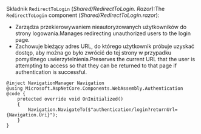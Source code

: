 <span data-ttu-id="48364-101">Składnik `RedirectToLogin` (*Shared/RedirectToLogin. Razor*):</span><span class="sxs-lookup"><span data-stu-id="48364-101">The `RedirectToLogin` component (*Shared/RedirectToLogin.razor*):</span></span>

* <span data-ttu-id="48364-102">Zarządza przekierowywaniem nieautoryzowanych użytkowników do strony logowania.</span><span class="sxs-lookup"><span data-stu-id="48364-102">Manages redirecting unauthorized users to the login page.</span></span>
* <span data-ttu-id="48364-103">Zachowuje bieżący adres URL, do którego użytkownik próbuje uzyskać dostęp, aby można go było zwrócić do tej strony w przypadku pomyślnego uwierzytelnienia.</span><span class="sxs-lookup"><span data-stu-id="48364-103">Preserves the current URL that the user is attempting to access so that they can be returned to that page if authentication is successful.</span></span>

```razor
@inject NavigationManager Navigation
@using Microsoft.AspNetCore.Components.WebAssembly.Authentication
@code {
    protected override void OnInitialized()
    {
        Navigation.NavigateTo($"authentication/login?returnUrl={Navigation.Uri}");
    }
}
```
